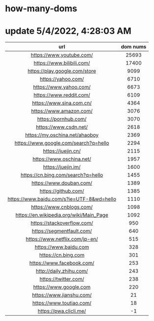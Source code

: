 # how-many-doms

# update 5/4/2022, 4:28:03 AM

url | dom nums
:-: | :-:
https://www.youtube.com/ | 25693
https://www.bilibili.com/ | 17400
https://play.google.com/store | 9099
https://yahoo.com/ | 6710
https://www.yahoo.com/ | 6673
https://www.reddit.com/ | 6109
https://www.sina.com.cn/ | 4364
https://www.amazon.com/ | 3076
https://pornhub.com/ | 3070
https://www.csdn.net/ | 2618
https://my.oschina.net/ahaoboy | 2369
https://www.google.com/search?q=hello | 2294
https://juejin.cn/ | 2115
https://www.oschina.net/ | 1957
https://juejin.im/ | 1600
https://cn.bing.com/search?q=hello | 1455
https://www.douban.com/ | 1389
https://github.com/ | 1385
https://www.baidu.com/s?ie=UTF-8&wd=hello | 1110
https://www.cnblogs.com/ | 1098
https://en.wikipedia.org/wiki/Main_Page | 1092
https://stackoverflow.com/ | 950
https://segmentfault.com/ | 640
https://www.netflix.com/jp-en/ | 515
https://www.baidu.com | 328
https://cn.bing.com | 301
https://www.facebook.com/ | 253
http://daily.zhihu.com/ | 243
https://twitter.com/ | 238
https://www.google.com | 220
https://www.jianshu.com/ | 21
https://www.toutiao.com/ | 18
https://pwa.clicli.me/ | -1
